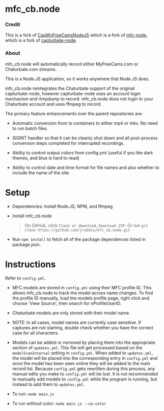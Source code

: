 mfc_cb.node
==========

### Credit ###

This is a fork of [CapMyFreeCamsNodeJS](https://github.com/pusspounder/CapMyFreeCamsNodeJS) which is a fork of [mfc-node](https://github.com/sstativa/mfc-node), which is a fork of [capturbate-node](https://github.com/SN4T14/capturebate-node).

### About ###

mfc_cb.node will automatically record either MyFreeCams.com or Chaturbate.com streams.

This is a Node.JS application, so it works anywhere that Node.JS does.

mfc_cb.node reintegrates the Chaturbate support of the original capturbate-node, however capturbate-node uses an account login mechanism and rtmpdump to record.  mfc_cb.node does not login to your Chaturbate account and uses ffmpeg to record.

The primary feature enhancements over the parent repositories are:

* Automatic conversion from ts containers to either mp4 or mkv.  No need to run batch files.

* SIGINT handler so that it can be cleanly shut down and all post-process conversion steps completed for interrupted recordings.

* Ability to control output colors from config.yml (useful if you like dark themes, and blue is hard to read)

* Ability to control date and time format for file names and also whether to include the name of the site.

Setup
==========

* Dependencies: Install Node.JS, NPM, and ffmpeg

* Install mfc_cb.node
  >On GitHub, click `Clone or download`, `Download ZIP`.
  >Or run `git clone https://github.com/jrudess/mfc_cb.node.git`

* Run `npm install` to fetch all of the package dependences listed in package.json.

Instructions
===========

Refer to `config.yml`.

* MFC models are stored in `config.yml` using their MFC profile ID.  This allows mfc_cb.node to track the model across name changes.  To find the profile ID manually, load the models profile page, right click and choose 'View Source', then search for nProfileUserID.

* Chaturbate models are only stored with their model name.

* NOTE: In all cases, model names are currently case sensitive.  If captures are not starting, double check whether you have the correct case for all characters.

* Models can be added or removed by placing them into the appropriate section of `updates.yml`.  This file will get processed based on the `modelScanInterval` setting in `config.yml`.  When added to `updates.yml`, the model will be placed into the corresponding entry in `config.yml` and once the model has been seen online they will be added to the main record list. Because `config.yml` gets rewritten during this process, any manual edits you make to `config.yml` will be lost.  It is not recommended to manually add models to `config.yml` while the program is running, but instead to add them to `updates.yml`.

* To run: `node main.js`
* To run without color: `node main.js --no-color`

